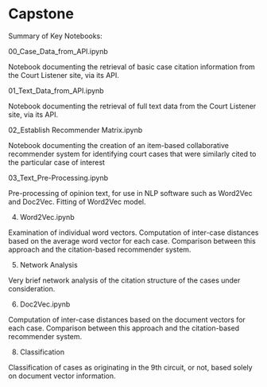 # Capstone

Summary of Key Notebooks:

00_Case_Data_from_API.ipynb

Notebook documenting the retrieval of basic case citation information from the Court Listener site, via its API.


01_Text_Data_from_API.ipynb

Notebook documenting the retrieval of full text data from the Court Listener site, via its API.


02_Establish Recommender Matrix.ipynb

Notebook documenting the creation of an item-based collaborative recommender system for identifying court cases that were similarly cited to the particular case of interest


03_Text_Pre-Processing.ipynb

Pre-processing of opinion text, for use in NLP software such as Word2Vec and Doc2Vec.  Fitting of Word2Vec model.

04. Word2Vec.ipynb

Examination of individual word vectors.  Computation of inter-case distances based on the average word vector for each case.  Comparison between this approach and the citation-based recommender system.

05. Network Analysis

Very brief network analysis of the citation structure of the cases under consideration.

06. Doc2Vec.ipynb

Computation of inter-case distances based on the document vectors for each case.  Comparison between this approach and the citation-based recommender system.

08. Classification 

Classification of cases as originating in the 9th circuit, or not, based solely on document vector information.